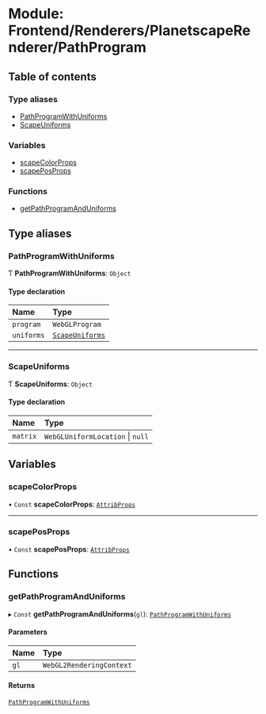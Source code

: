 # Module: Frontend/Renderers/PlanetscapeRenderer/PathProgram

## Table of contents

### Type aliases

- [PathProgramWithUniforms](Frontend_Renderers_PlanetscapeRenderer_PathProgram.md#pathprogramwithuniforms)
- [ScapeUniforms](Frontend_Renderers_PlanetscapeRenderer_PathProgram.md#scapeuniforms)

### Variables

- [scapeColorProps](Frontend_Renderers_PlanetscapeRenderer_PathProgram.md#scapecolorprops)
- [scapePosProps](Frontend_Renderers_PlanetscapeRenderer_PathProgram.md#scapeposprops)

### Functions

- [getPathProgramAndUniforms](Frontend_Renderers_PlanetscapeRenderer_PathProgram.md#getpathprogramanduniforms)

## Type aliases

### PathProgramWithUniforms

Ƭ **PathProgramWithUniforms**: `Object`

#### Type declaration

| Name       | Type                                                                                   |
| :--------- | :------------------------------------------------------------------------------------- |
| `program`  | `WebGLProgram`                                                                         |
| `uniforms` | [`ScapeUniforms`](Frontend_Renderers_PlanetscapeRenderer_PathProgram.md#scapeuniforms) |

---

### ScapeUniforms

Ƭ **ScapeUniforms**: `Object`

#### Type declaration

| Name     | Type                             |
| :------- | :------------------------------- |
| `matrix` | `WebGLUniformLocation` \| `null` |

## Variables

### scapeColorProps

• `Const` **scapeColorProps**: [`AttribProps`](Frontend_Renderers_GameRenderer_EngineTypes.md#attribprops)

---

### scapePosProps

• `Const` **scapePosProps**: [`AttribProps`](Frontend_Renderers_GameRenderer_EngineTypes.md#attribprops)

## Functions

### getPathProgramAndUniforms

▸ `Const` **getPathProgramAndUniforms**(`gl`): [`PathProgramWithUniforms`](Frontend_Renderers_PlanetscapeRenderer_PathProgram.md#pathprogramwithuniforms)

#### Parameters

| Name | Type                     |
| :--- | :----------------------- |
| `gl` | `WebGL2RenderingContext` |

#### Returns

[`PathProgramWithUniforms`](Frontend_Renderers_PlanetscapeRenderer_PathProgram.md#pathprogramwithuniforms)
